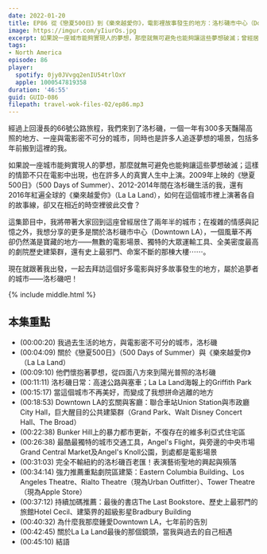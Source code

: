 ```yaml
---
date: 2022-01-20
title: EP86 從《戀夏500日》到《樂來越愛你》，電影裡故事發生的地方：洛杉磯市中心（Downtown LA）
image: https://imgur.com/yIiurOs.jpg
excerpt: 如果說一座城市能夠實現人的夢想，那麼就無可避免也能夠讓這些夢想破滅；曾經居住在洛杉磯的我，真實人生中如何和《戀夏500日》與《樂來越愛你》的故事線有了交會？風華不再卻仍然滿是寶藏的洛杉磯市中心（Downtown LA），為何又如此令我鍾愛？一起去拜訪這座屬於追夢者的城市吧！
tags:
- North America
episode: 86
player:
  spotify: 0jy0JVvgq2enIU54trlOxY
  apple: 1000547819358
duration: '46:55'
guid: GUID-086
filepath: travel-wok-files-02/ep86.mp3
---
```

經過上回漫長的66號公路旅程，我們來到了洛杉磯，一個一年有300多天豔陽高照的地方、一座與電影密不可分的城市，同時也是許多人追逐夢想的場景，包括多年前搬到這裡的我。

如果說一座城市能夠實現人的夢想，那麼就無可避免也能夠讓這些夢想破滅；這樣的情節不只在電影中出現，也在許多人的真實人生中上演。2009年上映的《戀夏500日》（500 Days of Summer）、2012-2014年間在洛杉磯生活的我，還有2016年紅遍全球的《樂來越愛你》（La La Land），如何在這個城市裡上演著各自的故事線，卻又在相近的時空裡彼此交會？

這集節目中，我將帶著大家回到這座曾經居住了兩年半的城市；在複雜的情感與記憶之外，我想分享的更多是關於洛杉磯市中心（Downtown LA），一個風華不再卻仍然滿是寶藏的地方——無數的電影場景、獨特的大眾運輸工具、全美密度最高的劇院歷史建築群，還有史上最邪門、命案不斷的那棟大樓⋯⋯。

現在就跟著我出發，一起去拜訪這個好多電影與好多故事發生的地方，屬於追夢者的城市——洛杉磯吧！

{% include middle.html %}

## 本集重點

* (00:00:20) 我過去生活的地方，與電影密不可分的城市，洛杉磯
* (00:04:09) 關於《戀夏500日》（500 Days of Summer）與《樂來越愛你》（La La Land）
* (00:09:10) 他們懷抱著夢想，從四面八方來到陽光普照的洛杉磯
* (00:11:11) 洛杉磯日常：高速公路與塞車；La La Land海報上的Griffith Park
* (00:15:17) 當這個城市不再美好，而變成了我想拼命逃離的地方
* (00:18:53) Downtown LA的玄關與客廳：聯合車站Union Station與市政廳City Hall，巨大醒目的公共建築群（Grand Park、Walt Disney Concert Hall、The Broad）
* (00:22:38) Bunker Hill上的暴力都市更新，不復存在的維多利亞式住宅區
* (00:26:38) 最酷最獨特的城市交通工具，Angel's Flight，與旁邊的中央市場Grand Central Market及Angel's Knoll公園，到處都是電影場景
* (00:31:03) 完全不輸紐約的洛杉磯百老匯！表演藝術聖地的興起與殞落
* (00:34:14) 強力推薦重點劇院區建築：Eastern Columbia Building、Los Angeles Theatre、Rialto Theatre（現為Urban Outfitter）、Tower Theatre（現為Apple Store）
* (00:37:12) 持續加碼推薦：最後的書店The Last Bookstore、歷史上最邪門的旅館Hotel Cecil、建築界的超級影星Bradbury Building
* (00:40:32) 為什麼我那麼鍾愛Downtown LA，七年前的告別
* (00:42:45) 關於La La Land最後的那個鏡頭，當我與過去的自己相遇
* (00:45:10) 結語
